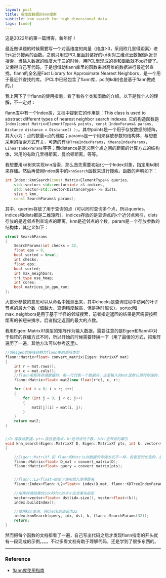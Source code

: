 ```yaml
---
layout: post
title: 高维度数据的knn搜索
subtitle: knn search for high dimensional data
tags: [code]
---
```


这是2022年的第一篇博客，新年好！

最近做课题的时候需要写一个对高维度的向量（维度>3，采用欧几里得距离）进行k近邻搜索的函数。之前只用过PCL里面封装好的kd树对三维点云数据做k近邻搜索，当输入数据的维度大于三的时候，用PCL里现成的类和函数就不太好使了。又懒得自己写代码，于是想借助flann库里的函数来对高维的数据进行最近邻查找。flann的全名是Fast Library for Approximate Nearest Neighbors，是一个用于最近邻查找的库。（PCL中已经包含了flann库，pcl的kd树也是基于flann做成的。）

我上网下了个flann的使用指南，看了看各个类和函数的介绍。以下是我个人的理解，不一定对：

flann库中有一个Index类，文档中提到它的作用是：This class is used to abstract different types of nearest neighbor search indexes. 它的构造函数是`Index(const Matrix<ElementType>& points, const IndexParams& params, Distance distance = Distance() );`。其中points是一个用于存放数据的矩阵，其大小为：点的数量×点的维度；params是一个用来存放参数的结构体，与想要采用的搜索方式有关，可选的有`KDTreeIndexParams`，`KMeansIndexParams`，`LinearIndexParams`等等；而distance是定义两个点之间的距离的计算方式的结构体，常用的有欧几里得距离，曼哈顿距离，等等。

我想要用kd树来实现knn搜索，那么首先需要初始化一个Index对象，指定用kd树来存储。然后再使用Index类中的`knnSearch`函数来进行搜索。函数的声明如下：

```c++
int Index::knnSearch(const Matrix<ElementType>& queries, 
	std::vector< std::vector<int> >& indices, 
	std::vector<std::vector<DistanceType> >& dists, 
	size_t knn,
	const SearchParams& params);
```

其中，queries存放了用于查询的点（可以同时查询多个点，所以queries，indices和dists都是二维矩阵），indices存放的是查询点的k个近邻点索引，dists存放的是近邻点到查询点的距离，knn是近邻点的个数，param是一个存放参数的结构体，其定义如下：

```c++
struct SearchParams
{
	SearchParams(int checks = 32,
	float eps = 0,
	bool sorted = true);
	int checks;
	float eps;
	bool sorted;
	int max_neighbors;
	tri_type use_heap;
	int cores;
	bool matrices_in_gpu_ram;
};
```

大部分参数的意思可以从命名中推测出来，其中checks是查询过程中访问的叶子节点的最大个数（值越大，查询精度越高，但是耗时越长）。sorted和max_neighbors是用于基于半径的邻域搜索，前者指定返回的结果是否需要按照距离的长短来排序，后者指定返回的最大的点数。

我用Eigen::MatrixXf类型的矩阵作为输入数据，需要注意的是Eigen和flann中对于矩阵的存储方式不同，所以开始的时候需要转换一下（用了最傻的方式，把矩阵遍历了一遍，其他方法可以参考[这里](https://stackoverflow.com/questions/13465890/eigenmatrixxd-to-flannmatrixdouble-conversion))。

```c++
//将eigen的矩阵转换为flann中的矩阵类型
flann::Matrix<float> convert_matrix(Eigen::MatrixXf mat)
{
	int r = mat.rows();
	int c = mat.cols();
	//flann用矩阵存储数据时，每一行代表一个数据点，这里输入的mat是默认用列存储的，所以行和列需要翻转一下
	flann::Matrix<float> mat2(new float[r*c], c, r);

	for (int i = 0; i < r; i++)
	{
		for (int j = 0; j < c; j++)
		{
			mat2[j][i] = mat(i, j);
		}
	}
	return mat2;
}


//D:存放点数据，pts:存放查询点，k:近邻点的个数，idx:近邻点的索引
void knn_search(Eigen::MatrixXf D, Eigen::MatrixXf pts, int k, vector<vector<int>>& idx)
{

	//Eigen::MatriXf 和 flann的Matrix对数据的存储方式不一样，前者是列优先的，后者是行优先的
	flann::Matrix<float> D_mat = convert_matrix(D);
	flann::Matrix<float> query = convert_matrix(pts);


	//flann::L2<float>指定了使用欧几里得距离
	flann::Index<flann::L2<float>> index(D_mat, flann::KDTreeIndexParams());
	
	//用来存放结果的idx和dst的大小应该事先指定
	vector<vector<float>> dst(idx.size(), vector<float>(k));
	index.buildIndex();

	//使用knn查询，将check的值设为32
	index.knnSearch(query, idx, dst, k, flann::SearchParams(32));
	return;
}
```


然而把每个函数的文档都看了一遍，自己写出代码之后才发现flann指南的开头就有一段现成的示例。。。。不过多看文档有助于理解代码，还是学到了很多东西的。



-----
### Reference

- [flann库使用指南](https://www.fit.vutbr.cz/~ibarina/pub/VGE/reading/flann_manual-1.6.pdf)
